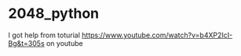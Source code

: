 # 2048_python
I got help from toturial https://www.youtube.com/watch?v=b4XP2IcI-Bg&t=305s on youtube
